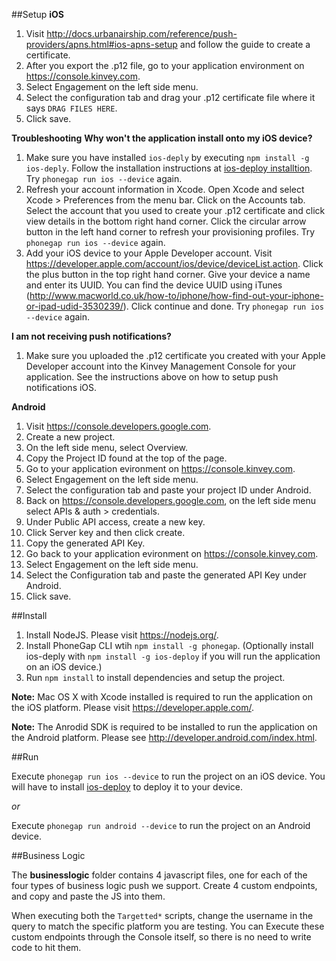 ##Setup
__iOS__

1. Visit http://docs.urbanairship.com/reference/push-providers/apns.html#ios-apns-setup and follow the guide to create a certificate.
2. After you export the .p12 file, go to your application environment on https://console.kinvey.com.
3. Select Engagement on the left side menu.
4. Select the configuration tab and drag your .p12 certificate file where it says `DRAG FILES HERE`.
5. Click save.

__Troubleshooting__
__Why won't the application install onto my iOS device?__
1. Make sure you have installed `ios-deply` by executing `npm install -g ios-deply`. Follow the installation instructions at [ios-deploy installtion](https://github.com/phonegap/ios-deploy#installation). Try `phonegap run ios --device` again.
2. Refresh your account information in Xcode. Open Xcode and select Xcode > Preferences from the menu bar. Click on the Accounts tab. Select the account that you used to create your .p12 certificate and click view details in the bottom right hand corner. Click the circular arrow button in the left hand corner to refresh your provisioning profiles. Try `phonegap run ios --device` again.
3. Add your iOS device to your Apple Developer account. Visit https://developer.apple.com/account/ios/device/deviceList.action. Click the plus button in the top right hand corner. Give your device a name and enter its UUID. You can find the device UUID using iTunes (http://www.macworld.co.uk/how-to/iphone/how-find-out-your-iphone-or-ipad-udid-3530239/). Click continue and done. Try `phonegap run ios --device` again.

__I am not receiving push notifications?__
1. Make sure you uploaded the .p12 certificate you created with your Apple Developer account into the Kinvey Management Console for your application. See the instructions above on how to setup push notifications iOS.

__Android__

1. Visit https://console.developers.google.com.
2. Create a new project.
3. On the left side menu, select Overview.
4. Copy the Project ID found at the top of the page.
5. Go to your application evironment on https://console.kinvey.com.
6. Select Engagement on the left side menu.
7. Select the configuration tab and paste your project ID under Android.
8. Back on https://console.developers.google.com, on the left side menu select APIs & auth > credentials.
9. Under Public API access, create a new key.
10. Click Server key and then click create.
11. Copy the generated API Key.
12. Go back to your application evironment on https://console.kinvey.com.
13. Select Engagement on the left side menu.
14. Select the Configuration tab and paste the generated API Key under Android.
15. Click save.

##Install

1. Install NodeJS. Please visit https://nodejs.org/.
2. Install PhoneGap CLI wtih `npm install -g phonegap`. (Optionally install ios-deply with `npm install -g ios-deploy` if you will run the application on an iOS device.)
3. Run `npm install` to install dependencies and setup the project.

**Note:** Mac OS X with Xcode installed is required to run the application on the iOS platform. Please visit https://developer.apple.com/.

**Note:** The Anrodid SDK is required to be installed to run the application on the Android platform. Please see http://developer.android.com/index.html.

##Run

Execute `phonegap run ios --device` to run the project on an iOS device. You will have to install [ios-deploy](https://github.com/phonegap/ios-deploy#installation) to deploy it to your device.

*or*  

Execute `phonegap run android --device` to run the project on an Android device.

##Business Logic

The __businesslogic__ folder contains 4 javascript files, one for each of the four types of business logic push we support.  Create 4 custom endpoints, and copy and paste the JS into them.

When executing both the `Targetted*` scripts, change the username in the query to match the specific platform you are testing.  You can Execute these custom endpoints through the Console itself, so there is no need to write code to hit them.  


